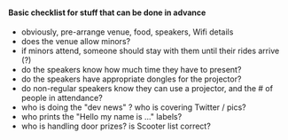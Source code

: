 

#### Basic checklist for stuff that can be done in advance

* obviously, pre-arrange venue, food, speakers, Wifi details
* does the venue allow minors?
* if minors attend, someone should stay with them until their rides arrive (?)
* do the speakers know how much time they have to present?
* do the speakers have appropriate dongles for the projector?
* do non-regular speakers know they can use a projector, and the # of people in attendance?
* who is doing the "dev news" ? who is covering Twitter / pics?
* who prints the "Hello my name is ..." labels? 
* who is handling door prizes? is Scooter list correct?
